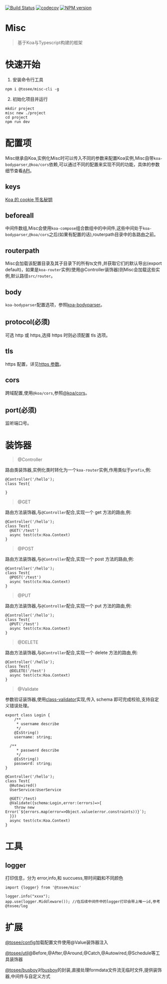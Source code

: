 [![Build Status](https://www.travis-ci.org/fullstackoverflow/Misc.svg?branch=master)](https://www.travis-ci.org/fullstackoverflow/Misc.svg?branch=master)
[![codecov](https://codecov.io/gh/fullstackoverflow/Misc/branch/master/graph/badge.svg)](https://codecov.io/gh/fullstackoverflow/Misc)
[![NPM version](https://img.shields.io/npm/v/@tosee/misc.svg)](https://www.npmjs.com/@tosee/misc)

# Misc

> 基于Koa与Typescript构建的框架

# 快速开始

1. 安装命令行工具
```
npm i @tosee/misc-cli -g
```
2. 初始化项目并运行
```
mkdir project
misc new ./project
cd project
npm run dev
```

# 配置项

Misc继承自Koa,实例化Misc时可以传入不同的参数来配置Koa实例,Misc自带`koa-bodyparser`,`@koa/cors`依赖,可以通过不同的配置来实现不同的功能，具体的参数细节查看[API](http://fullstackoverflow.github.io/Misc)。

## keys

[Koa 的 cookie 签名秘钥](https://koa.bootcss.com/)

## beforeall

中间件数组,Misc会使用`koa-compose`组合数组中的中间件,这些中间处于`koa-bodyparser`,`@koa/cors`之后(如果有配置的话),routerpath目录中的各路由之前。

## routerpath

Misc会加载该配置目录及其子目录下的所有ts文件,并获取它们的默认导出(export default)，如果是`koa-router`实例(使用@Controller装饰器)则Misc会加载这些实例,默认路径```src/router```。

## body

`koa-bodyparser`配置选项，参照[koa-bodyparser](https://github.com/koajs/bodyparser)。

## protocol(必须)

可选 http 或 https,选择 https 时则必须配置 tls 选项。

## tls

https 配置，详见[https 参数](http://nodejs.cn/api/https.html#https_https_createserver_options_requestlistener)。

## cors

跨域配置,使用`@koa/cors`,参照[@koa/cors](https://github.com/koajs/cors)。

## port(必须)

监听端口号。

# 装饰器

> @Controller

路由类装饰器,实例化类时转化为一个`koa-router`实例,作用类似于`prefix`,例:

```
@Controller('/hello');
class Test{

}
```

> @GET

路由方法装饰器,与`@Controller`配合,实现一个 get 方法的路由,例:

```
@Controller('/hello');
class Test{
  @GET('/test')
  async test(ctx:Koa.Context)
}
```

> @POST

路由方法装饰器,与`@Controller`配合,实现一个 post 方法的路由,例:

```
@Controller('/hello');
class Test{
  @POST('/test')
  async test(ctx:Koa.Context)
}
```

> @PUT

路由方法装饰器,与`@Controller`配合,实现一个 put 方法的路由,例:

```
@Controller('/hello');
class Test{
  @PUT('/test')
  async test(ctx:Koa.Context)
}
```

> @DELETE

路由方法装饰器,与`@Controller`配合,实现一个 delete 方法的路由,例:

```
@Controller('/hello');
class Test{
  @DELETE('/test')
  async test(ctx:Koa.Context)
}
```

> @Validate

参数验证装饰器,使用[class-validator](https://github.com/typestack/class-validator)实现,传入 schema 即可完成校验,支持自定义错误处理。

```
export class Login {
	/**
	 * username describe
	 */
	@IsString()
	username: string;

  /**
	 * password describe
	 */
	@IsString()
	password: string;
}

@Controller('/hello');
class Test{
  @Autowired()
  UserService:UserService

  @GET('/test)
  @Validate({schema:Login,error:(errors)=>{
    throw new Error(`${errors.map(error=>Object.value(error.constraints))}`);
  }})
  async test(ctx:Koa.Context)
}
```

# 工具

## logger

打印信息，分为 error,info,和 succuess,带时间戳和不同颜色
```
import {logger} from '@tosee/misc'

logger.info("xxxx");
app.use(logger.Middleware()); //在后续中间件中的logger打印会带上唯一id,参考@tosee/log

```

# 扩展

[@tosee/config](https://github.com/fullstackoverflow/config)加载配置文件使用@Value装饰器注入

[@tosee/util](https://github.com/fullstackoverflow/util)@Before,@After,@Around,@Catch,@Autowired,@Schedule等工具装饰器

[@tosee/busboy](https://github.com/fullstackoverflow/busboy)对[busboy](https://github.com/mscdex/busboy)的封装,直接处理formdata文件流无临时文件,提供装饰器,中间件与自定义方式
